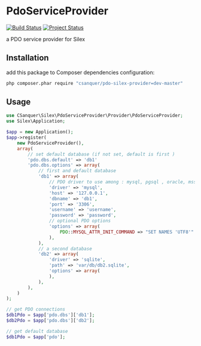 PdoServiceProvider
==================

[![Build Status](https://travis-ci.org/csanquer/PdoServiceProvider.png?branch=master)](https://travis-ci.org/csanquer/PdoServiceProvider)
[![Project Status](https://stillmaintained.com/csanquer/PdoServiceProvider.png)](https://stillmaintained.com/csanquer/PdoServiceProvider)

a PDO service provider for Silex

Installation
------------

add this package to Composer dependencies configuration:

```sh
php composer.phar require "csanquer/pdo-silex-provider=dev-master"
```

Usage
-----

```php
use CSanquer\Silex\PdoServiceProvider\Provider\PdoServiceProvider;
use Silex\Application;

$app = new Application();
$app->register(
    new PdoServiceProvider(),
    array(
        // set default database (if not set, default is first )
        'pdo.dbs.default' => 'db1'
        'pdo.dbs.options' => array(
            // first and default database
            'db1' => array(
                // PDO driver to use among : mysql, pgsql , oracle, mssql, sqlite
                'driver' => 'mysql',
                'host' => '127.0.0.1',
                'dbname' => 'db1',
                'port' => '3306', 
                'username' => 'username',
                'password' => 'password',
                // optional PDO options
                'options' => array(
                    PDO::MYSQL_ATTR_INIT_COMMAND => "SET NAMES 'UTF8'"
                ),
            ),
            // a second database
            'db2' => array(
                'driver' => 'sqlite',
                'path' => 'var/db/db2.sqlite',
                'options' => array(
                ),
            ),
        ),
    )
);

// get PDO connections
$db1Pdo = $app['pdo.dbs']['db1'];
$db2Pdo = $app['pdo.dbs']['db2'];

// get default database
$db1Pdo = $app['pdo'];
```
